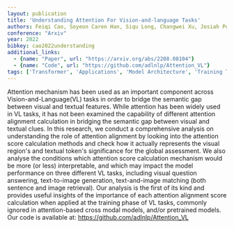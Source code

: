 ```yaml
---
layout: publication
title: 'Understanding Attention For Vision-and-language Tasks'
authors: Feiqi Cao, Soyeon Caren Han, Siqu Long, Changwei Xu, Josiah Poon
conference: "Arxiv"
year: 2022
bibkey: cao2022understanding
additional_links:
  - {name: "Paper", url: "https://arxiv.org/abs/2208.08104"}
  - {name: "Code", url: "https://github.com/adlnlp/Attention_VL"}
tags: ['Transformer', 'Applications', 'Model Architecture', 'Training Techniques', 'Attention Mechanism', 'Has Code']
---
```

Attention mechanism has been used as an important component across
Vision-and-Language(VL) tasks in order to bridge the semantic gap between
visual and textual features. While attention has been widely used in VL tasks,
it has not been examined the capability of different attention alignment
calculation in bridging the semantic gap between visual and textual clues. In
this research, we conduct a comprehensive analysis on understanding the role of
attention alignment by looking into the attention score calculation methods and
check how it actually represents the visual region's and textual token's
significance for the global assessment. We also analyse the conditions which
attention score calculation mechanism would be more (or less) interpretable,
and which may impact the model performance on three different VL tasks,
including visual question answering, text-to-image generation, text-and-image
matching (both sentence and image retrieval). Our analysis is the first of its
kind and provides useful insights of the importance of each attention alignment
score calculation when applied at the training phase of VL tasks, commonly
ignored in attention-based cross modal models, and/or pretrained models. Our
code is available at: https://github.com/adlnlp/Attention_VL
